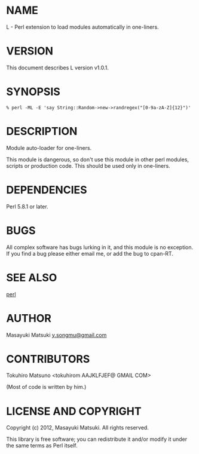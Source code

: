 # NAME

L - Perl extension to load modules automatically in one-liners.

# VERSION

This document describes L version v1.0.1.

# SYNOPSIS

    % perl -ML -E 'say String::Random->new->randregex("[0-9a-zA-Z]{12}")'

# DESCRIPTION

Module auto-loader for one-liners.

This module is dangerous, so don't use this module in other perl modules, scripts or production code.
This should be used only in one-liners.

# DEPENDENCIES

Perl 5.8.1 or later.

# BUGS

All complex software has bugs lurking in it, and this module is no
exception. If you find a bug please either email me, or add the bug
to cpan-RT.

# SEE ALSO

[perl](https://metacpan.org/pod/perl)

# AUTHOR

Masayuki Matsuki <y.songmu@gmail.com>

# CONTRIBUTORS

Tokuhiro Matsuno &lt;tokuhirom AAJKLFJEF@ GMAIL COM>

(Most of code is written by him.)

# LICENSE AND COPYRIGHT

Copyright (c) 2012, Masayuki Matsuki. All rights reserved.

This library is free software; you can redistribute it and/or modify
it under the same terms as Perl itself.
